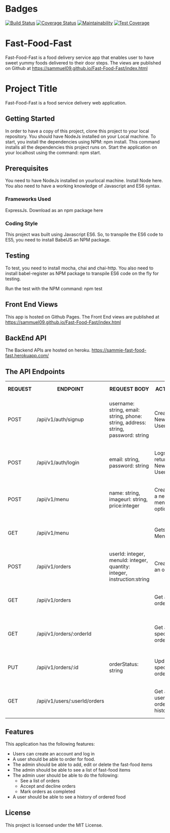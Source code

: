 
# Badges
[![Build Status](https://travis-ci.org/Sammuel09/Fast-Food-Fast.svg?branch=develop)](https://travis-ci.org/Sammuel09/Fast-Food-Fast)   [![Coverage Status](https://coveralls.io/repos/github/Sammuel09/Fast-Food-Fast/badge.svg?branch=develop)](https://coveralls.io/github/Sammuel09/Fast-Food-Fast?branch=develop)    [![Maintainability](https://api.codeclimate.com/v1/badges/703a7afa68a3951c6ea5/maintainability)](https://codeclimate.com/github/Sammuel09/Fast-Food-Fast/maintainability)  [![Test Coverage](https://api.codeclimate.com/v1/badges/703a7afa68a3951c6ea5/test_coverage)](https://codeclimate.com/github/Sammuel09/Fast-Food-Fast/test_coverage) 

# Fast-Food-Fast
Fast-Food-Fast is a food delivery service app that enables user to have sweet yummy foods delivered to their door steps. The views are published on Github at https://sammuel09.github.io/Fast-Food-Fast/index.html

# Project Title
Fast-Food-Fast is a food service delivery web application.

## Getting Started
In order to have a copy of this project, clone this project to your local repository. You should have NodeJs installed on your Local machine. To start, you install the dependencies using NPM: npm install. This command installs all the dependencies this project runs on. Start the application on your localhost using the command: npm start.

## Prerequisites
You need to have NodeJs installed on yourlocal machine. Install Node here. You also need to have a working knowledge of Javascript and ES6 syntax.

### Frameworks Used
ExpressJs. Download as an npm package here

### Coding Style
This project was built using Javascript ES6. So, to transpile the ES6 code to ES5, you need to install BabelJS an NPM package.

## Testing
To test, you need to install mocha, chai and chai-http. You also need to install babel-register as NPM package to transpile ES6 code on the fly for testing.

Run the test with the NPM command: npm test

## Front End Views
This app is hosted on Github Pages. The Front End views are published at https://sammuel09.github.io/Fast-Food-Fast/index.html

## BackEnd API
The Backend APIs are hosted on heroku. https://sammie-fast-food-fast.herokuapp.com/

## The API Endpoints
                                               
<table>
  <tr>
    <th>REQUEST</th>
    <th>ENDPOINT</th>
    <th>REQUEST BODY</th>
    <th>ACTION</th>
    <th>RETURNED DATA</th>
  </tr>
  <tr>
		<td>POST</td>
		<td>/api/v1/auth/signup</td>
    <td>username: string, email: string, phone: string, address: string, password: string</td>
		<td>Create A New Usert</td>
		<td>token: string, status: string, data: object, message: string</td>
	</tr>
  <tr>
		<td>POST</td>
		<td>/api/v1/auth/login</td>
		<td>email: string, password: string</td>
    <td>Logs in a returning New User</td>
    <td>token: string,status: string, data: object, message: string</td>
	</tr>
  <tr>
		<td>POST</td>
		<td>/api/v1/menu</td>
		<td>name: string, imageurl: string, price:integer</td>
    <td>Creates a new menu option</td>
		<td>status: string, data: object, message: string</td>
	</tr>
	<tr>
		<td>GET</td>
		<td>/api/v1/menu</td>
		<td></td>
		<td>Gets all Menu</td>
    <td>status: string, data: array, message: string</td>
	</tr>
  <tr>
		<td>POST</td>
		<td>/api/v1/orders</td>
    <td>userId: integer, menuId: integer, quantity: integer, instruction:string</td>
		<td>Creates an order</td>
		<td>status: string, data: object, message: string</td>
	</tr>
  <tr>
		<td>GET</td>
		<td>/api/v1/orders</td>
    <td></td>
		<td>Get all orders</td>
		<td>status: string, data: array, message: string</td>
	</tr>
  <tr>
		<td>GET</td>
		<td>/api/v1/orders/:orderId</td>
		<td></td>
    <td>Get a specific order</td>
		<td>status: string, data: object, message: string</td>
	</tr>
  <tr>
		<td>PUT</td>
		<td>/api/v1/orders/:id</td>
    <td>orderStatus: string</td>
		<td>Update a specific order</td>
		<td>status: string, data: object, message: string</td>
	</tr>
	<tr>
		<td>GET</td>
		<td>/api/v1/users/:userId/orders</td>
    <td></td>
		<td>Get a user's order history</td>
		<td>status: string, data: object, message: string</td>
  </tr>
</table>

## Features
This application has the following features:

   - Users can create an account and log in 
   - A user should be able to order for food.
   - The admin should be able to add, edit or delete the fast-food items 
   - The admin should be able to see a list of fast-food items 
   - The admin user should be able to do the following: 
      - See a list of orders 
      - Accept and decline orders 
      - Mark orders as completed 
   - A user should be able to see a history of ordered food 

## License
This project is licensed under the MIT License.

